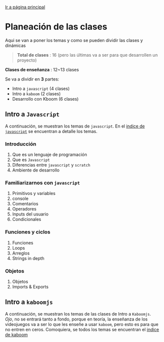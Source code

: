 [Ir a página principal][pagina_principal]

# Planeación de las clases

Aqui se van a poner los temas y como se pueden dividir las clases y dinámicas

> **Total de clases** : 16 (pero las últimas va a ser para que desarrollen un proyecto)

**Clases de enseñanza** : 12~13 clases

Se va a dividir en **3** partes:

- Intro a `javascript` (4 clases)
- Intro a `kaboom` (2 clases)
- Desarrollo con Kboom (6 clases)

## Intro a `Javascript`

A continuación, se muestran los temas de `javascript`. En el [indice de `javascript`][indice_js] se encuentran a detalle los temas.

### Introducción

1. Que es un lenguaje de programación
2. Que es `Javascript`
3. Diferencias entre `javascript` y `scratch`
4. Ambiente de desarrollo

### Familiarizarnos con `javascript`

1. Primitivos y variables
1. console
1. Comentarios
1. Operadores
1. Inputs del usuario
1. Condicionales

### Funciones y ciclos

1. Funciones
1. Loops
1. Arreglos
1. Strings in depth

### Objetos

1. Objetos
1. Imports & Exports

## Intro a `kaboomjs`

A continuación, se muestran los temas de las clases de Intro a `Kaboomjs`. _Ojo_, no se entrará tanto a fondo, porque en teoría, la enseñanza de los videojuegos va a ser lo que les enseñe a usar `kaboom`, pero esto es para que no entren en ceros. Comoquiera, se todos los temas se encuentran el [indice de kaboom][indice_kaboom]

<!-- Definiciones para paths -->

[indice_js]: ..\TemarioJs\indice.md
[indice_kaboom]: ..\kaboomjs\indice.md
[pagina_principal]: ../README.md
